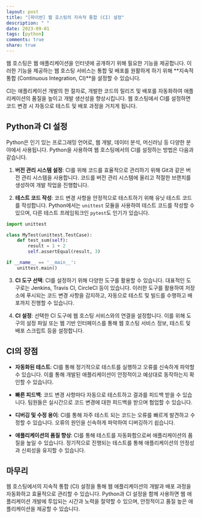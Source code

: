 ```yaml
---
layout: post
title: "[파이썬] 웹 호스팅의 지속적 통합 (CI) 설정"
description: " "
date: 2023-09-01
tags: [python]
comments: true
share: true
---
```


웹 호스팅은 웹 애플리케이션을 인터넷에 공개하기 위해 필요한 기능을 제공합니다. 이러한 기능을 제공하는 웹 호스팅 서비스는 통합 및 배포를 원활하게 하기 위해 **지속적 통합 (Continuous Integration, CI)**을 설정할 수 있습니다. 

CI는 애플리케이션 개발의 한 절차로, 개발한 코드의 릴리즈 및 배포를 자동화하여 애플리케이션의 품질을 높이고 개발 생산성을 향상시킵니다. 웹 호스팅에서 CI를 설정하면 코드 변경 시 자동으로 테스트 및 배포 과정을 거치게 됩니다.

## Python과 CI 설정

Python은 인기 있는 프로그래밍 언어로, 웹 개발, 데이터 분석, 머신러닝 등 다양한 분야에서 사용됩니다. Python을 사용하여 웹 호스팅에서의 CI를 설정하는 방법은 다음과 같습니다.

1. **버전 관리 시스템 설정**: CI를 위해 코드를 효율적으로 관리하기 위해 Git과 같은 버전 관리 시스템을 사용합니다. 코드를 버전 관리 시스템에 올리고 적절한 브랜치를 생성하여 개발 작업을 진행합니다.

2. **테스트 코드 작성**: 코드 변경 사항을 안정적으로 테스트하기 위해 유닛 테스트 코드를 작성합니다. Python에서는 `unittest` 모듈을 사용하여 테스트 코드를 작성할 수 있으며, 다른 테스트 프레임워크인 `pytest`도 인기가 있습니다.

```python
import unittest

class MyTest(unittest.TestCase):
    def test_sum(self):
        result = 1 + 2
        self.assertEqual(result, 3)

if __name__ == '__main__':
    unittest.main()
```

3. **CI 도구 선택**: CI를 설정하기 위해 다양한 도구를 활용할 수 있습니다. 대표적인 도구로는 Jenkins, Travis CI, CircleCI 등이 있습니다. 이러한 도구를 활용하여 저장소에 푸시되는 코드 변경 사항을 감지하고, 자동으로 테스트 및 빌드를 수행하고 배포까지 진행할 수 있습니다.

4. **CI 설정**: 선택한 CI 도구에 웹 호스팅 서비스와의 연결을 설정합니다. 이를 위해 도구의 설정 파일 또는 웹 기반 인터페이스를 통해 웹 호스팅 서비스 정보, 테스트 및 배포 스크립트 등을 설정합니다.

## CI의 장점

- **자동화된 테스트**: CI를 통해 정기적으로 테스트를 실행하고 오류를 신속하게 파악할 수 있습니다. 이를 통해 개발된 애플리케이션이 안정적이고 예상대로 동작하는지 확인할 수 있습니다.

- **빠른 피드백**: 코드 변경 사항마다 자동으로 테스트하고 결과를 피드백 받을 수 있습니다. 팀원들은 실시간으로 코드 변경에 대한 피드백을 받으며 협업할 수 있습니다.

- **디버깅 및 수정 용이**: CI를 통해 자주 테스트 되는 코드는 오류를 빠르게 발견하고 수정할 수 있습니다. 오류의 원인을 신속하게 파악하여 디버깅하기 쉽습니다.

- **애플리케이션의 품질 향상**: CI를 통해 테스트를 자동화함으로써 애플리케이션의 품질을 높일 수 있습니다. 정기적으로 진행되는 테스트를 통해 애플리케이션의 안정성과 신뢰성을 유지할 수 있습니다.

## 마무리

웹 호스팅에서의 지속적 통합 (CI) 설정을 통해 웹 애플리케이션의 개발과 배포 과정을 자동화하고 효율적으로 관리할 수 있습니다. Python과 CI 설정을 함께 사용하면 웹 애플리케이션 개발에 투입되는 시간과 노력을 절약할 수 있으며, 안정적이고 품질 높은 애플리케이션을 제공할 수 있습니다.